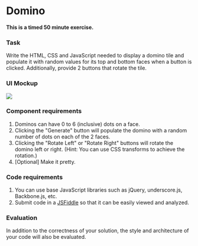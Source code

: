 Domino
===========

__This is a timed 50 minute exercise.__


### Task 

Write the HTML, CSS and JavaScript needed to display a domino tile and populate it with random values for its top and bottom faces when a button is clicked. Additionally, provide 2 buttons that rotate the tile.


### UI Mockup

<img src="https://docs.google.com/drawings/d/1rPyQOVB5W-7p-UOO4iYqiyD8L3vjdGa3iYWih1L5Mkc/pub?w=960&amp;h=720">

### Component requirements

1.  Dominos can have 0 to 6 (inclusive) dots on a face.
2.  Clicking the "Generate" button will populate the domino with a random number of dots on each of the 2 faces.
3.  Clicking the "Rotate Left" or "Rotate Right" buttons will rotate the domino left or right. (Hint: You can use CSS transforms to achieve the rotation.)
4.  [Optional] Make it pretty.

### Code requirements

1.  You can use base JavaScript libraries such as jQuery, underscore.js, Backbone.js, etc.
2.  Submit code in a [JSFiddle](http://jsfiddle.net) so that it can be easily viewed and analyzed.

### Evaluation

In addition to the correctness of your solution, the style and architecture of your code will also be evaluated.
